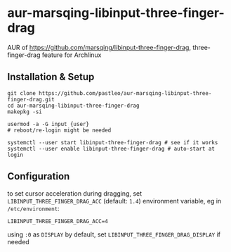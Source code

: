 # aur-marsqing-libinput-three-finger-drag
AUR of https://github.com/marsqing/libinput-three-finger-drag, three-finger-drag feature for Archlinux

## Installation & Setup

```
git clone https://github.com/pastleo/aur-marsqing-libinput-three-finger-drag.git
cd aur-marsqing-libinput-three-finger-drag
makepkg -si

usermod -a -G input {user}
# reboot/re-login might be needed

systemctl --user start libinput-three-finger-drag # see if it works
systemctl --user enable libinput-three-finger-drag # auto-start at login
```

## Configuration

to set cursor acceleration during dragging, set `LIBINPUT_THREE_FINGER_DRAG_ACC` (default: `1.4`) environment variable, eg in `/etc/environment`:

```
LIBINPUT_THREE_FINGER_DRAG_ACC=4
```

using `:0` as `DISPLAY` by default, set `LIBINPUT_THREE_FINGER_DRAG_DISPLAY` if needed
